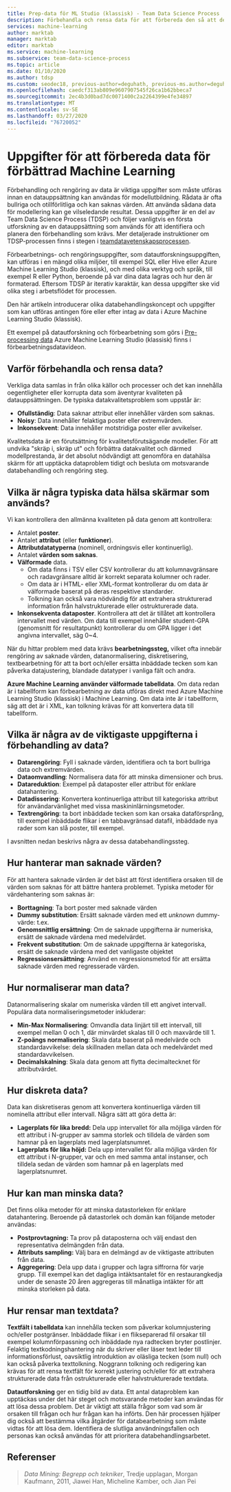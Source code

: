 ```yaml
---
title: Prep-data för ML Studio (klassisk) - Team Data Science Process
description: Förbehandla och rensa data för att förbereda den så att den används effektivt för maskininlärning.
services: machine-learning
author: marktab
manager: marktab
editor: marktab
ms.service: machine-learning
ms.subservice: team-data-science-process
ms.topic: article
ms.date: 01/10/2020
ms.author: tdsp
ms.custom: seodec18, previous-author=deguhath, previous-ms.author=deguhath
ms.openlocfilehash: caedcf313ab809e9607907545f26ca1b62bbeca7
ms.sourcegitcommit: 2ec4b3d0bad7dc0071400c2a2264399e4fe34897
ms.translationtype: MT
ms.contentlocale: sv-SE
ms.lasthandoff: 03/27/2020
ms.locfileid: "76720052"
---
```

# <a name="tasks-to-prepare-data-for-enhanced-machine-learning"></a>Uppgifter för att förbereda data för förbättrad Machine Learning
Förbehandling och rengöring av data är viktiga uppgifter som måste utföras innan en datauppsättning kan användas för modellutbildning. Rådata är ofta bullriga och otillförlitliga och kan saknas värden. Att använda sådana data för modellering kan ge vilseledande resultat. Dessa uppgifter är en del av Team Data Science Process (TDSP) och följer vanligtvis en första utforskning av en datauppsättning som används för att identifiera och planera den förbehandling som krävs. Mer detaljerade instruktioner om TDSP-processen finns i stegen i [teamdatavetenskapsprocessen](overview.md).

Förbearbetnings- och rengöringsuppgifter, som datautforskningsuppgiften, kan utföras i en mängd olika miljöer, till exempel SQL eller Hive eller Azure Machine Learning Studio (klassisk), och med olika verktyg och språk, till exempel R eller Python, beroende på var dina data lagras och hur den är formaterad. Eftersom TDSP är iterativ karaktär, kan dessa uppgifter ske vid olika steg i arbetsflödet för processen.

Den här artikeln introducerar olika databehandlingskoncept och uppgifter som kan utföras antingen före eller efter intag av data i Azure Machine Learning Studio (klassisk).

Ett exempel på datautforskning och förbearbetning som görs i [Pre-processing data](https://azure.microsoft.com/documentation/videos/preprocessing-data-in-azure-ml-studio/) Azure Machine Learning Studio (klassisk) finns i förbearbetningsdatavideon.

## <a name="why-pre-process-and-clean-data"></a>Varför förbehandla och rensa data?
Verkliga data samlas in från olika källor och processer och det kan innehålla oegentligheter eller korrupta data som äventyrar kvaliteten på datauppsättningen. De typiska datakvalitetsproblem som uppstår är:

* **Ofullständig**: Data saknar attribut eller innehåller värden som saknas.
* **Noisy**: Data innehåller felaktiga poster eller extremvärden.
* **Inkonsekvent**: Data innehåller motstridiga poster eller avvikelser.

Kvalitetsdata är en förutsättning för kvalitetsförutsägande modeller. För att undvika "skräp i, skräp ut" och förbättra datakvalitet och därmed modellprestanda, är det absolut nödvändigt att genomföra en datahälsa skärm för att upptäcka dataproblem tidigt och besluta om motsvarande databehandling och rengöring steg.

## <a name="what-are-some-typical-data-health-screens-that-are-employed"></a>Vilka är några typiska data hälsa skärmar som används?
Vi kan kontrollera den allmänna kvaliteten på data genom att kontrollera:

* Antalet **poster**.
* Antalet **attribut** (eller **funktioner**).
* **Attributdatatyperna** (nominell, ordningsvis eller kontinuerlig).
* Antalet **värden som saknas**.
* **Välformade** data.
  * Om data finns i TSV eller CSV kontrollerar du att kolumnavgränsare och radavgränsare alltid är korrekt separata kolumner och rader.
  * Om data är i HTML- eller XML-format kontrollerar du om data är välformade baserat på deras respektive standarder.
  * Tolkning kan också vara nödvändig för att extrahera strukturerad information från halvstrukturerade eller ostrukturerade data.
* **Inkonsekventa dataposter**. Kontrollera att det är tillåtet att kontrollera intervallet med värden. Om data till exempel innehåller student-GPA (genomsnitt för resultatpunkt) kontrollerar du om GPA ligger i det angivna intervallet, säg 0~4.

När du hittar problem med data krävs **bearbetningssteg,** vilket ofta innebär rengöring av saknade värden, datanormalisering, diskretisering, textbearbetning för att ta bort och/eller ersätta inbäddade tecken som kan påverka datajustering, blandade datatyper i vanliga fält och andra.

**Azure Machine Learning använder välformade tabelldata**.  Om data redan är i tabellform kan förbearbetning av data utföras direkt med Azure Machine Learning Studio (klassisk) i Machine Learning.  Om data inte är i tabellform, säg att det är i XML, kan tolkning krävas för att konvertera data till tabellform.  

## <a name="what-are-some-of-the-major-tasks-in-data-pre-processing"></a>Vilka är några av de viktigaste uppgifterna i förbehandling av data?
* **Datarengöring**: Fyll i saknade värden, identifiera och ta bort bullriga data och extremvärden.
* **Dataomvandling**: Normalisera data för att minska dimensioner och brus.
* **Datareduktion**: Exempel på dataposter eller attribut för enklare datahantering.
* **Datadissering**: Konvertera kontinuerliga attribut till kategoriska attribut för användarvänlighet med vissa maskininlärningsmetoder.
* **Textrengöring**: ta bort inbäddade tecken som kan orsaka dataförsprång, till exempel inbäddade flikar i en tabbavgränsad datafil, inbäddade nya rader som kan slå poster, till exempel.

I avsnitten nedan beskrivs några av dessa databehandlingssteg.

## <a name="how-to-deal-with-missing-values"></a>Hur hanterar man saknade värden?
För att hantera saknade värden är det bäst att först identifiera orsaken till de värden som saknas för att bättre hantera problemet. Typiska metoder för värdehantering som saknas är:

* **Borttagning**: Ta bort poster med saknade värden
* **Dummy substitution**: Ersätt saknade värden med ett *unknown* dummy-värde: t.ex.
* **Genomsnittlig ersättning**: Om de saknade uppgifterna är numeriska, ersätt de saknade värdena med medelvärdet.
* **Frekvent substitution**: Om de saknade uppgifterna är kategoriska, ersätt de saknade värdena med det vanligaste objektet
* **Regressionsersättning**: Använd en regressionsmetod för att ersätta saknade värden med regresserade värden.  

## <a name="how-to-normalize-data"></a>Hur normaliserar man data?
Datanormalisering skalar om numeriska värden till ett angivet intervall. Populära data normaliseringsmetoder inkluderar:

* **Min-Max Normalisering**: Omvandla data linjärt till ett intervall, till exempel mellan 0 och 1, där minvärdet skalas till 0 och maxvärde till 1.
* **Z-poängs normalisering**: Skala data baserat på medelvärde och standardavvikelse: dela skillnaden mellan data och medelvärdet med standardavvikelsen.
* **Decimalskalning**: Skala data genom att flytta decimaltecknet för attributvärdet.  

## <a name="how-to-discretize-data"></a>Hur diskreta data?
Data kan diskretiseras genom att konvertera kontinuerliga värden till nominella attribut eller intervall. Några sätt att göra detta är:

* **Lagerplats för lika bredd:** Dela upp intervallet för alla möjliga värden för ett attribut i N-grupper av samma storlek och tilldela de värden som hamnar på en lagerplats med lagerplatsnumret.
* **Lagerplats för lika höjd:** Dela upp intervallet för alla möjliga värden för ett attribut i N-grupper, var och en med samma antal instanser, och tilldela sedan de värden som hamnar på en lagerplats med lagerplatsnumret.  

## <a name="how-to-reduce-data"></a>Hur kan man minska data?
Det finns olika metoder för att minska datastorleken för enklare datahantering. Beroende på datastorlek och domän kan följande metoder användas:

* **Postprovtagning:** Ta prov på dataposterna och välj endast den representativa delmängden från data.
* **Attributs sampling:** Välj bara en delmängd av de viktigaste attributen från data.  
* **Aggregering**: Dela upp data i grupper och lagra siffrorna för varje grupp. Till exempel kan det dagliga intäktsantalet för en restaurangkedja under de senaste 20 åren aggregeras till månatliga intäkter för att minska storleken på data.  

## <a name="how-to-clean-text-data"></a>Hur rensar man textdata?
**Textfält i tabelldata** kan innehålla tecken som påverkar kolumnjustering och/eller postgränser. Inbäddade flikar i en flikseparerad fil orsakar till exempel kolumnförpassning och inbäddade nya radtecken bryter postlinjer. Felaktig textkodningshantering när du skriver eller läser text leder till informationsförlust, oavsiktlig introduktion av oläsliga tecken (som null) och kan också påverka texttolkning. Noggrann tolkning och redigering kan krävas för att rensa textfält för korrekt justering och/eller för att extrahera strukturerade data från ostrukturerade eller halvstrukturerade textdata.

**Datautforskning** ger en tidig bild av data. Ett antal dataproblem kan upptäckas under det här steget och motsvarande metoder kan användas för att lösa dessa problem.  Det är viktigt att ställa frågor som vad som är orsaken till frågan och hur frågan kan ha införts. Den här processen hjälper dig också att bestämma vilka åtgärder för databearbetning som måste vidtas för att lösa dem. Identifiera de slutliga användningsfallen och personas kan också användas för att prioritera databehandlingsarbetet.

## <a name="references"></a>Referenser
> *Data Mining: Begrepp och tekniker*, Tredje upplagan, Morgan Kaufmann, 2011, Jiawei Han, Micheline Kamber, och Jian Pei
> 
> 

